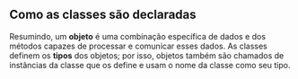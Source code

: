 ## **Como as classes são declaradas**

Resumindo, um **objeto** é uma combinação específica de dados e dos métodos capazes de processar e comunicar esses dados.
As classes definem os **tipos** dos objetos; por isso, objetos também são chamados de instâncias da classe
que os define e usam o nome da classe como seu tipo.